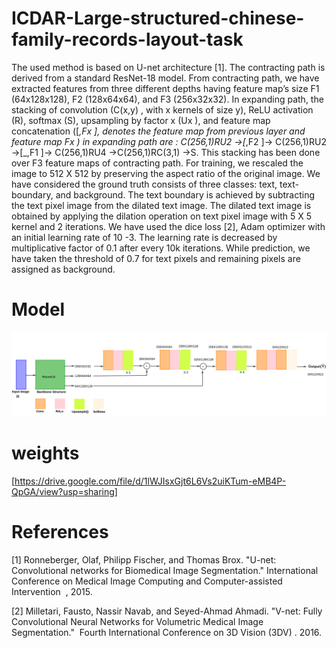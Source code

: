 # ICDAR-Large-structured-chinese-family-records-layout-task


The used method is based on U-net architecture [1]. The contracting path is derived from a standard ResNet-18 model. From contracting path, we have extracted features from three different depths having feature map’s size F1 (64x128x128), F2 (128x64x64), and F3 (256x32x32). In expanding path, the stacking of convolution (C(x,y) , with x kernels of size y), 
ReLU activation (R), softmax (S), upsampling by factor x (Ux ), and feature map concatenation ([_,Fx ], denotes the feature map from previous layer and feature map Fx ) in expanding path are : C(256,1)RU2 ->[_,F2 ]-> C(256,1)RU2 ->[_,F1 ]-> C(256,1)RU4 ->C(256,1)RC(3,1) ->S. This stacking has been done over F3 feature maps of contracting path. For training, we rescaled the image to 512 X 512 by preserving the aspect ratio of the original image. We have considered the ground truth consists of three classes: text, text-boundary, and background. The text boundary is achieved by subtracting the text pixel image from the dilated text image. The dilated text image is obtained by applying the dilation operation on text pixel image with 5 X 5 kernel and 2 iterations. We have used the dice loss [2], Adam optimizer with an initial learning rate of 10 -3. The learning rate is decreased by multiplicative factor of 0.1 after every 10k iterations. While prediction, we have taken the threshold of 0.7 for text pixels and remaining pixels are assigned as background.

# Model
![Image description](ART.png?raw=true "Title")


# weights 
[https://drive.google.com/file/d/1lWJIsxGjt6L6Vs2uiKTum-eMB4P-QpGA/view?usp=sharing]

# References
[1] Ronneberger, Olaf, Philipp Fischer, and Thomas Brox. "U-net: Convolutional networks for Biomedical Image
Segmentation." ​ International Conference on Medical Image Computing and Computer-assisted Intervention ​ , 2015.

[2] Milletari, Fausto, Nassir Navab, and Seyed-Ahmad Ahmadi. "V-net: Fully Convolutional Neural Networks for
Volumetric Medical Image Segmentation." ​ Fourth International Conference on 3D Vision (3DV) . ​ 2016.
